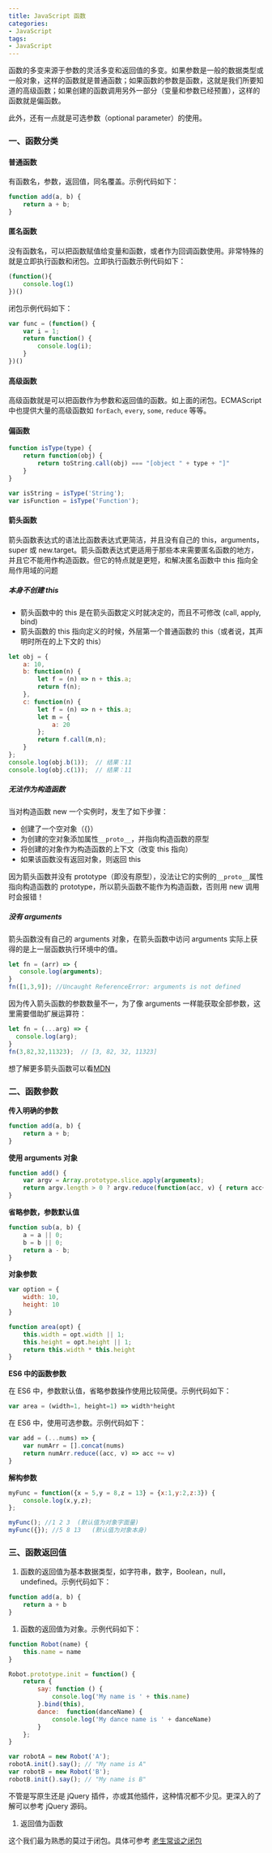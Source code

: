 ```yaml
---
title: JavaScript 函数
categories: 
- JavaScript
tags:
- JavaScript
---
```


函数的多变来源于参数的灵活多变和返回值的多变。如果参数是一般的数据类型或一般对象，这样的函数就是普通函数；如果函数的参数是函数，这就是我们所要知道的高级函数；如果创建的函数调用另外一部分（变量和参数已经预置），这样的函数就是偏函数。<!--more-->

此外，还有一点就是可选参数（optional parameter）的使用。

### 一、函数分类

#### 普通函数

有函数名，参数，返回值，同名覆盖。示例代码如下：

```js
function add(a, b) {
    return a + b;
}
```

#### 匿名函数

没有函数名，可以把函数赋值给变量和函数，或者作为回调函数使用。非常特殊的就是立即执行函数和闭包。立即执行函数示例代码如下：

```js
(function(){
    console.log(1)
})()
```

闭包示例代码如下：

```js
var func = (function() {
    var i = 1;
    return function() {
        console.log(i);
    }
})()
```

#### 高级函数

高级函数就是可以把函数作为参数和返回值的函数。如上面的闭包。ECMAScript 中也提供大量的高级函数如 `forEach`, `every`, `some`, `reduce` 等等。

#### 偏函数

```js
function isType(type) {
    return function(obj) {
        return toString.call(obj) === "[object " + type + "]"
    }
}

var isString = isType('String');
var isFunction = isType('Function');
```

#### 箭头函数

箭头函数表达式的语法比函数表达式更简洁，并且没有自己的 this，arguments，super 或 new.target。箭头函数表达式更适用于那些本来需要匿名函数的地方，并且它不能用作构造函数。但它的特点就是更短，和解决匿名函数中 this 指向全局作用域的问题

##### 本身不创建 this

* 箭头函数中的 this 是在箭头函数定义时就决定的，而且不可修改 (call, apply, bind)
* 箭头函数的 this 指向定义的时候，外层第一个普通函数的 this（或者说，其声明时所在的上下文的 this）

```js
let obj = {
    a: 10,
    b: function(n) {
        let f = (n) => n + this.a;
        return f(n);
    },
    c: function(n) {
        let f = (n) => n + this.a;
        let m = {
            a: 20
        };
        return f.call(m,n);
    }
};
console.log(obj.b(1));  // 结果：11
console.log(obj.c(1));  // 结果：11
```

##### 无法作为构造函数

当对构造函数 new 一个实例时，发生了如下步骤：
* 创建了一个空对象（{}）
* 为创建的空对象添加属性`__proto__`，并指向构造函数的原型
* 将创建的对象作为构造函数的上下文（改变 this 指向）
* 如果该函数没有返回对象，则返回 this

因为箭头函数并没有 prototype（即没有原型），没法让它的实例的`__proto__`属性指向构造函数的 prototype，所以箭头函数不能作为构造函数，否则用 new 调用时会报错！

##### 没有 arguments

箭头函数没有自己的 arguments 对象，在箭头函数中访问 arguments 实际上获得的是上一层函数执行环境中的值。
```js
let fn = (arr) => {
   console.log(arguments);
}
fn([1,3,9]); //Uncaught ReferenceError: arguments is not defined
```

因为传入箭头函数的参数数量不一，为了像 arguments 一样能获取全部参数，这里需要借助扩展运算符：
```js
let fn = (...arg) => {
  console.log(arg);
}
fn(3,82,32,11323);  // [3, 82, 32, 11323]
```

想了解更多箭头函数可以看[MDN](https://developer.mozilla.org/zh-CN/docs/Web/JavaScript/Reference/Functions/Arrow_functions)

### 二、函数参数

**传入明确的参数**

```js
function add(a, b) {
    return a + b;
}
```

**使用 arguments 对象**

```js
function add() {
    var argv = Array.prototype.slice.apply(arguments);
    return argv.length > 0 ? argv.reduce(function(acc, v) { return acc+=v}): '';
}
```

**省略参数，参数默认值**

```js
function sub(a, b) {
    a = a || 0;
    b = b || 0;
    return a - b;
}
```

**对象参数**

```js
var option = {
    width: 10,
    height: 10
}

function area(opt) {
    this.width = opt.width || 1;
    this.height = opt.height || 1;
    return this.width * this.height
}
```

**ES6 中的函数参数**

在 ES6 中，参数默认值，省略参数操作使用比较简便。示例代码如下：

```js
var area = (width=1, height=1) => width*height
```

在 ES6 中，使用可选参数。示例代码如下：

```js
var add = (...nums) => {
    var numArr = [].concat(nums)
    return numArr.reduce((acc, v) => acc += v)
}
```

**解构参数**

```js
myFunc = function({x = 5,y = 8,z = 13} = {x:1,y:2,z:3}) {
    console.log(x,y,z);
};

myFunc(); //1 2 3  (默认值为对象字面量)
myFunc({}); //5 8 13   (默认值为对象本身)
```

### 三、函数返回值

1. 函数的返回值为基本数据类型，如字符串，数字，Boolean，null，undefined。示例代码如下：

```js
function add(a, b) {
    return a + b
}
```

1. 函数的返回值为对象。示例代码如下：

```js
function Robot(name) {
    this.name = name
}

Robot.prototype.init = function() {
    return {
        say: function () {
            console.log('My name is ' + this.name)
        }.bind(this),
        dance:  function(danceName) {
            console.log('My dance name is ' + danceName)
        }
    };
}

var robotA = new Robot('A');
robotA.init().say(); // "My name is A"
var robotB = new Robot('B');
robotB.init().say(); // "My name is B"
```

不管是写原生还是 jQuery 插件，亦或其他插件，这种情况都不少见。更深入的了解可以参考 jQuery 源码。

1. 返回值为函数

这个我们最为熟悉的莫过于闭包。具体可参考 [老生常谈之闭包](https://link.juejin.cn?target=https%3A%2F%2Fgithub.com%2Flvzhenbang%2Farticle%2Fblob%2Fmaster%2Fjs%2Fclosure.md)

